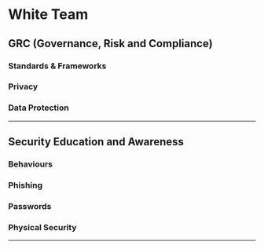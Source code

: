 # White Team

## GRC (Governance, Risk and Compliance)

### Standards & Frameworks 

### Privacy

### Data Protection

***
## Security Education and Awareness 
### Behaviours

### Phishing

### Passwords

### Physical Security 

***
